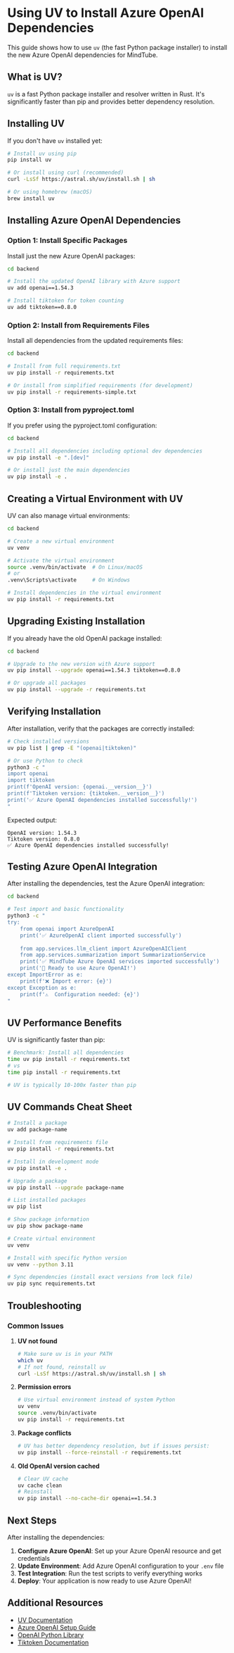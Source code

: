 # Using UV to Install Azure OpenAI Dependencies

This guide shows how to use `uv` (the fast Python package installer) to install the new Azure OpenAI dependencies for MindTube.

## What is UV?

`uv` is a fast Python package installer and resolver written in Rust. It's significantly faster than pip and provides better dependency resolution.

## Installing UV

If you don't have `uv` installed yet:

```bash
# Install uv using pip
pip install uv

# Or install using curl (recommended)
curl -LsSf https://astral.sh/uv/install.sh | sh

# Or using homebrew (macOS)
brew install uv
```

## Installing Azure OpenAI Dependencies

### Option 1: Install Specific Packages

Install just the new Azure OpenAI packages:

```bash
cd backend

# Install the updated OpenAI library with Azure support
uv add openai==1.54.3

# Install tiktoken for token counting
uv add tiktoken==0.8.0
```

### Option 2: Install from Requirements Files

Install all dependencies from the updated requirements files:

```bash
cd backend

# Install from full requirements.txt
uv pip install -r requirements.txt

# Or install from simplified requirements (for development)
uv pip install -r requirements-simple.txt
```

### Option 3: Install from pyproject.toml

If you prefer using the pyproject.toml configuration:

```bash
cd backend

# Install all dependencies including optional dev dependencies
uv pip install -e ".[dev]"

# Or install just the main dependencies
uv pip install -e .
```

## Creating a Virtual Environment with UV

UV can also manage virtual environments:

```bash
cd backend

# Create a new virtual environment
uv venv

# Activate the virtual environment
source .venv/bin/activate  # On Linux/macOS
# or
.venv\Scripts\activate     # On Windows

# Install dependencies in the virtual environment
uv pip install -r requirements.txt
```

## Upgrading Existing Installation

If you already have the old OpenAI package installed:

```bash
cd backend

# Upgrade to the new version with Azure support
uv pip install --upgrade openai==1.54.3 tiktoken==0.8.0

# Or upgrade all packages
uv pip install --upgrade -r requirements.txt
```

## Verifying Installation

After installation, verify that the packages are correctly installed:

```bash
# Check installed versions
uv pip list | grep -E "(openai|tiktoken)"

# Or use Python to check
python3 -c "
import openai
import tiktoken
print(f'OpenAI version: {openai.__version__}')
print(f'Tiktoken version: {tiktoken.__version__}')
print('✅ Azure OpenAI dependencies installed successfully!')
"
```

Expected output:
```
OpenAI version: 1.54.3
Tiktoken version: 0.8.0
✅ Azure OpenAI dependencies installed successfully!
```

## Testing Azure OpenAI Integration

After installing the dependencies, test the Azure OpenAI integration:

```bash
cd backend

# Test import and basic functionality
python3 -c "
try:
    from openai import AzureOpenAI
    print('✅ AzureOpenAI client imported successfully')
    
    from app.services.llm_client import AzureOpenAIClient
    from app.services.summarization import SummarizationService
    print('✅ MindTube Azure OpenAI services imported successfully')
    print('🎉 Ready to use Azure OpenAI!')
except ImportError as e:
    print(f'❌ Import error: {e}')
except Exception as e:
    print(f'⚠️  Configuration needed: {e}')
"
```

## UV Performance Benefits

UV is significantly faster than pip:

```bash
# Benchmark: Install all dependencies
time uv pip install -r requirements.txt
# vs
time pip install -r requirements.txt

# UV is typically 10-100x faster than pip
```

## UV Commands Cheat Sheet

```bash
# Install a package
uv add package-name

# Install from requirements file
uv pip install -r requirements.txt

# Install in development mode
uv pip install -e .

# Upgrade a package
uv pip install --upgrade package-name

# List installed packages
uv pip list

# Show package information
uv pip show package-name

# Create virtual environment
uv venv

# Install with specific Python version
uv venv --python 3.11

# Sync dependencies (install exact versions from lock file)
uv pip sync requirements.txt
```

## Troubleshooting

### Common Issues

1. **UV not found**
   ```bash
   # Make sure uv is in your PATH
   which uv
   # If not found, reinstall uv
   curl -LsSf https://astral.sh/uv/install.sh | sh
   ```

2. **Permission errors**
   ```bash
   # Use virtual environment instead of system Python
   uv venv
   source .venv/bin/activate
   uv pip install -r requirements.txt
   ```

3. **Package conflicts**
   ```bash
   # UV has better dependency resolution, but if issues persist:
   uv pip install --force-reinstall -r requirements.txt
   ```

4. **Old OpenAI version cached**
   ```bash
   # Clear UV cache
   uv cache clean
   # Reinstall
   uv pip install --no-cache-dir openai==1.54.3
   ```

## Next Steps

After installing the dependencies:

1. **Configure Azure OpenAI**: Set up your Azure OpenAI resource and get credentials
2. **Update Environment**: Add Azure OpenAI configuration to your `.env` file
3. **Test Integration**: Run the test scripts to verify everything works
4. **Deploy**: Your application is now ready to use Azure OpenAI!

## Additional Resources

- [UV Documentation](https://docs.astral.sh/uv/)
- [Azure OpenAI Setup Guide](./docs/azure-openai-setup.md)
- [OpenAI Python Library](https://github.com/openai/openai-python)
- [Tiktoken Documentation](https://github.com/openai/tiktoken)